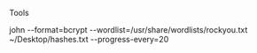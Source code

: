 Tools

john --format=bcrypt --wordlist=/usr/share/wordlists/rockyou.txt ~/Desktop/hashes.txt --progress-every=20
